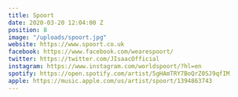 ```yaml
---
title: Spoort
date: 2020-03-20 12:04:00 Z
position: 8
image: "/uploads/spoort.jpg"
website: https://www.spoort.co.uk
facebook: https://www.facebook.com/wearespoort/
twitter: https://twitter.com/JIsaacOfficial
instagram: https://www.instagram.com/worldspoort/?hl=en
spotify: https://open.spotify.com/artist/5gHAmTRY7BoQrZ0SJ9qfIM
apple: https://music.apple.com/us/artist/spoort/1394863743
---
```


